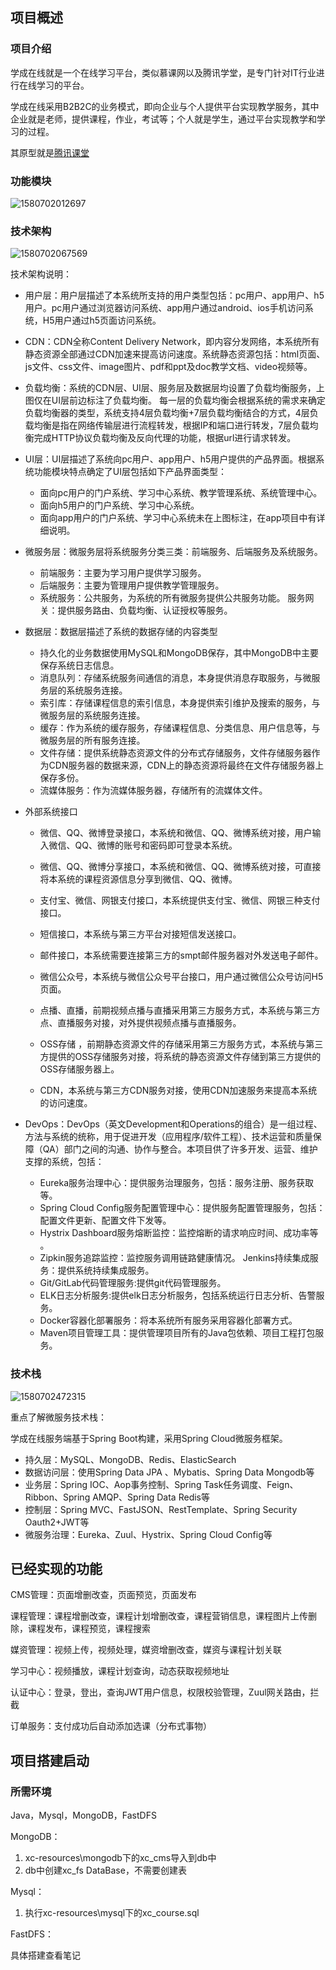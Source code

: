 ## 项目概述

### 项目介绍

学成在线就是一个在线学习平台，类似慕课网以及腾讯学堂，是专门针对IT行业进行在线学习的平台。

学成在线采用B2B2C的业务模式，即向企业与个人提供平台实现教学服务，其中企业就是老师，提供课程，作业，考试等；个人就是学生，通过平台实现教学和学习的过程。

其原型就是[腾讯课堂](<https://ke.qq.com/>)

### 功能模块

![1580702012697](/image/1580702012697.png)

### 技术架构

![1580702067569](/image/1580702067569.png)

技术架构说明：

- 用户层：用户层描述了本系统所支持的用户类型包括：pc用户、app用户、h5用户。pc用户通过浏览器访问系统、app用户通过android、ios手机访问系统，H5用户通过h5页面访问系统。
- CDN：CDN全称Content Delivery Network，即内容分发网络，本系统所有静态资源全部通过CDN加速来提高访问速度。系统静态资源包括：html页面、js文件、css文件、image图片、pdf和ppt及doc教学文档、video视频等。
- 负载均衡：系统的CDN层、UI层、服务层及数据层均设置了负载均衡服务，上图仅在UI层前边标注了负载均衡。 每一层的负载均衡会根据系统的需求来确定负载均衡器的类型，系统支持4层负载均衡+7层负载均衡结合的方式，4层负载均衡是指在网络传输层进行流程转发，根据IP和端口进行转发，7层负载均衡完成HTTP协议负载均衡及反向代理的功能，根据url进行请求转发。
- UI层：UI层描述了系统向pc用户、app用户、h5用户提供的产品界面。根据系统功能模块特点确定了UI层包括如下产品界面类型：
  - 面向pc用户的门户系统、学习中心系统、教学管理系统、系统管理中心。
  - 面向h5用户的门户系统、学习中心系统。
  - 面向app用户的门户系统、学习中心系统未在上图标注，在app项目中有详细说明。
- 微服务层：微服务层将系统服务分类三类：前端服务、后端服务及系统服务。
  - 前端服务：主要为学习用户提供学习服务。
  - 后端服务：主要为管理用户提供教学管理服务。
  - 系统服务：公共服务，为系统的所有微服务提供公共服务功能。 服务网关：提供服务路由、负载均衡、认证授权等服务。
- 数据层：数据层描述了系统的数据存储的内容类型
  - 持久化的业务数据使用MySQL和MongoDB保存，其中MongoDB中主要保存系统日志信息。
  - 消息队列：存储系统服务间通信的消息，本身提供消息存取服务，与微服务层的系统服务连接。 
  - 索引库：存储课程信息的索引信息，本身提供索引维护及搜索的服务，与微服务层的系统服务连接。
  - 缓存：作为系统的缓存服务，存储课程信息、分类信息、用户信息等，与微服务层的所有服务连接。
  - 文件存储：提供系统静态资源文件的分布式存储服务，文件存储服务器作为CDN服务器的数据来源，CDN上的静态资源将最终在文件存储服务器上保存多份。 
  - 流媒体服务：作为流媒体服务器，存储所有的流媒体文件。
- 外部系统接口

  - 微信、QQ、微博登录接口，本系统和微信、QQ、微博系统对接，用户输入微信、QQ、微博的账号和密码即可登录本系统。

  - 微信、QQ、微博分享接口，本系统和微信、QQ、微博系统对接，可直接将本系统的课程资源信息分享到微信、QQ、微博。

  - 支付宝、微信、网银支付接口，本系统提供支付宝、微信、网银三种支付接口。

  - 短信接口，本系统与第三方平台对接短信发送接口。

  - 邮件接口，本系统需要连接第三方的smpt邮件服务器对外发送电子邮件。

  - 微信公众号，本系统与微信公众号平台接口，用户通过微信公众号访问H5页面。

  - 点播、直播，前期视频点播与直播采用第三方服务方式，本系统与第三方点、直播服务对接，对外提供视频点播与直播服务。

  - OSS存储 ，前期静态资源文件的存储采用第三方服务方式，本系统与第三方提供的OSS存储服务对接，将系统的静态资源文件存储到第三方提供的OSS存储服务器上。

  - CDN，本系统与第三方CDN服务对接，使用CDN加速服务来提高本系统的访问速度。

- DevOps：DevOps（英文Development和Operations的组合）是一组过程、方法与系统的统称，用于促进开发（应用程序/软件工程）、技术运营和质量保障（QA）部门之间的沟通、协作与整合。本项目供了许多开发、运营、维护支撑的系统，包括：
  - Eureka服务治理中心：提供服务治理服务，包括：服务注册、服务获取等。
  - Spring Cloud Config服务配置管理中心：提供服务配置管理服务，包括：配置文件更新、配置文件下发等。
  - Hystrix Dashboard服务熔断监控：监控熔断的请求响应时间、成功率等 。 
  - Zipkin服务追踪监控：监控服务调用链路健康情况。 Jenkins持续集成服务：提供系统持续集成服务。 
  - Git/GitLab代码管理服务:提供git代码管理服务。 
  - ELK日志分析服务:提供elk日志分析服务，包括系统运行日志分析、告警服务。
  - Docker容器化部署服务：将本系统所有服务采用容器化部署方式。
  - Maven项目管理工具：提供管理项目所有的Java包依赖、项目工程打包服务。

### 技术栈

![1580702472315](/image/1580702472315.png)

重点了解微服务技术栈：

学成在线服务端基于Spring Boot构建，采用Spring Cloud微服务框架。

- 持久层：MySQL、MongoDB、Redis、ElasticSearch
- 数据访问层：使用Spring Data JPA 、Mybatis、Spring Data Mongodb等
- 业务层：Spring IOC、Aop事务控制、Spring Task任务调度、Feign、Ribbon、Spring AMQP、Spring Data Redis等
- 控制层：Spring MVC、FastJSON、RestTemplate、Spring Security Oauth2+JWT等
- 微服务治理：Eureka、Zuul、Hystrix、Spring Cloud Config等

## 已经实现的功能

CMS管理：页面增删改查，页面预览，页面发布

课程管理：课程增删改查，课程计划增删改查，课程营销信息，课程图片上传删除，课程发布，课程预览，课程搜索

媒资管理：视频上传，视频处理，媒资增删改查，媒资与课程计划关联

学习中心：视频播放，课程计划查询，动态获取视频地址

认证中心：登录，登出，查询JWT用户信息，权限校验管理，Zuul网关路由，拦截

订单服务：支付成功后自动添加选课（分布式事物）

## 项目搭建启动

### 所需环境

Java，Mysql，MongoDB，FastDFS

MongoDB：

1. xc-resources\mongodb下的xc_cms导入到db中
2. db中创建xc_fs DataBase，不需要创建表

Mysql：

1. 执行xc-resources\mysql下的xc_course.sql

FastDFS：

具体搭建查看笔记